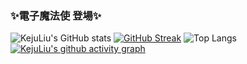 ### ✨電子魔法使 登場✨
<!--KejuLiu/KejuLiu** is a  _special_ ✨ repository because its `README.md` (this file) appears on your GitHub profile.-->
![KejuLiu's GitHub stats](https://github-readme-stats.vercel.app/api?username=KejuLiu)
[![GitHub Streak](https://streak-stats.demolab.com/?user=KejuLiu)](https://git.io/streak-stats)
![Top Langs](https://github-readme-stats.vercel.app/api/top-langs/?username=KejuLiu)
[![KejuLiu's github activity graph](https://github-readme-activity-graph.vercel.app/graph?username=kejuLiu&theme=github-light)](https://github.com/ashutosh00710/github-readme-activity-graph)





